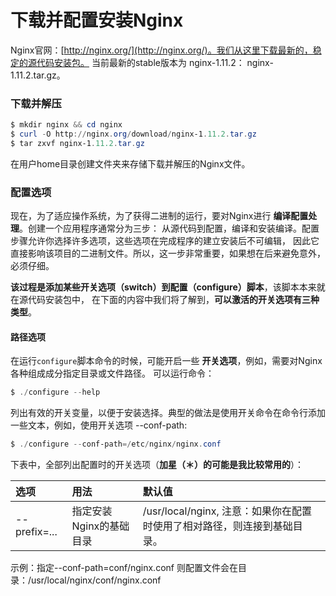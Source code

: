 下载并配置安装Nginx
=========================================================

Nginx官网：[http://nginx.org/](http://nginx.org/)。我们从这里下载最新的，稳定的源代码安装包。
当前最新的stable版本为	nginx-1.11.2：	nginx-1.11.2.tar.gz。

### 下载并解压
```powershell
$ mkdir nginx && cd nginx
$ curl -O http://nginx.org/download/nginx-1.11.2.tar.gz
$ tar zxvf nginx-1.11.2.tar.gz
```
在用户home目录创建文件夹来存储下载并解压的Nginx文件。

### 配置选项
现在，为了适应操作系统，为了获得二进制的运行，要对Nginx进行 **编译配置处理**。创建一个应用程序通常分为三步：
从源代码到配置，编译和安装编译。配置步骤允许你选择许多选项，这些选项在完成程序的建立安装后不可编辑，
因此它直接影响该项目的二进制文件。所以，这一步非常重要，如果想在后来避免意外，必须仔细。

**该过程是添加某些开关选项（switch）到配置（configure）脚本**，该脚本本来就在源代码安装包中，
在下面的内容中我们将了解到，**可以激活的开关选项有三种类型**。

#### 路径选项
在运行`configure`脚本命令的时候，可能开启一些 **开关选项**，例如，需要对Nginx各种组成成分指定目录或文件路径。
可以运行命令：
```powershell
$ ./configure --help
```
列出有效的开关变量，以便于安装选择。典型的做法是使用开关命令在命令行添加一些文本，例如，使用开关选项 --conf-path:
```powershell
$ ./configure --conf-path=/etc/nginx/nginx.conf
```
下表中，全部列出配置时的开关选项（**加星（＊）的可能是我比较常用的**）：

| 选项     | 用法     | 默认值      |
| :-----  | :------ | :-----------|
| --prefix=... | 指定安装Nginx的基础目录 | /usr/local/nginx, 注意：如果你在配置时使用了相对路径，则连接到基础目录。
示例：指定--conf-path=conf/nginx.conf 则配置文件会在目录：/usr/local/nginx/conf/nginx.conf
